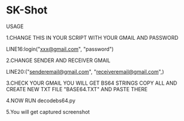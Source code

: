 # SK-Shot


USAGE

1.CHANGE THIS IN YOUR SCRIPT WITH YOUR GMAIL AND PASSWORD 

LINE16:login("xxx@gmail.com", "password") 

2.CHANGE SENDER AND RECEIVER GMAIL

LINE20:("senderemail@gmail.com", "receiveremail@gmail.com",)

3.CHECK YOUR GMAIL YOU WILL GET BS64 STRINGS COPY ALL AND  CREATE NEW TXT FILE  "BASE64.TXT" AND PASTE THERE

4.NOW RUN decodebs64.py 

5.You will get captured screenshot

